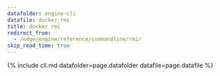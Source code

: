 ```yaml
---
datafolder: engine-cli
datafile: docker_rmi
title: docker rmi
redirect_from:
  - /edge/engine/reference/commandline/rmi/
skip_read_time: true
---
```

<!--
Sorry, but the contents of this page are automatically generated from
Docker's source code. If you want to suggest a change to the text that appears
here, you'll need to find the string by searching this repo:

https://github.com/docker/cli
-->
{% include cli.md datafolder=page.datafolder datafile=page.datafile %}
